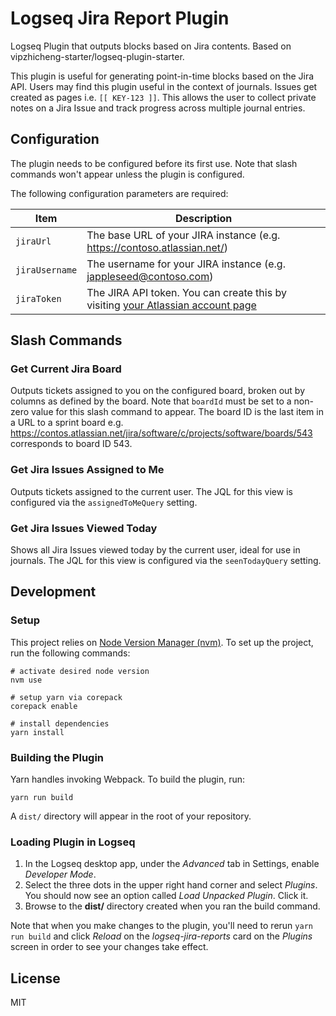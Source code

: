 # Logseq Jira Report Plugin

Logseq Plugin that outputs blocks based on Jira contents. Based on vipzhicheng-starter/logseq-plugin-starter.

This plugin is useful for generating point-in-time blocks based on the Jira API. Users may find this plugin useful in the context of journals. Issues get created as pages i.e. `[[ KEY-123 ]]`. This allows the user to collect private notes on a Jira Issue and track progress across multiple journal entries.

## Configuration

The plugin needs to be configured before its first use. Note that slash commands won't appear unless the plugin is configured.

The following configuration parameters are required:

| Item | Description |
| - | - |
| `jiraUrl` | The base URL of your JIRA instance (e.g. https://contoso.atlassian.net/) | 
| `jiraUsername` | The username for your JIRA instance (e.g. jappleseed@contoso.com) |
| `jiraToken` | The JIRA API token. You can create this by visiting [your Atlassian account page](https://id.atlassian.com/manage-profile/profile-and-visibility) |


## Slash Commands

### Get Current Jira Board

Outputs tickets assigned to you on the configured board, broken out by columns as defined by the board. Note that `boardId` must be set to a non-zero value for this slash command to appear. The board ID is the last item in a URL to a sprint board e.g. https://contos.atlassian.net/jira/software/c/projects/software/boards/543 corresponds to board ID 543. 

### Get Jira Issues Assigned to Me

Outputs tickets assigned to the current user. The JQL for this view is configured via the `assignedToMeQuery` setting.

### Get Jira Issues Viewed Today

Shows all Jira Issues viewed today by the current user, ideal for use in journals. The JQL for this view is configured via the `seenTodayQuery` setting.

## Development

### Setup

This project relies on [Node Version Manager (nvm)](https://github.com/nvm-sh/nvm). To set up the project, run the following commands:

```shell
# activate desired node version
nvm use

# setup yarn via corepack
corepack enable

# install dependencies
yarn install
```

### Building the Plugin

Yarn handles invoking Webpack. To build the plugin, run:

```shell
yarn run build
```

A `dist/` directory will appear in the root of your repository.

### Loading Plugin in Logseq

1. In the Logseq desktop app, under the _Advanced_ tab in Settings, enable _Developer Mode_. 
2. Select the three dots in the upper right hand corner and select _Plugins_. You should now see an option called _Load Unpacked Plugin_. Click it.
3. Browse to the **dist/** directory created when you ran the build command.

Note that when you make changes to the plugin, you'll need to rerun `yarn run build` and click _Reload_ on the _logseq-jira-reports_ card on the _Plugins_ screen in order to see your changes take effect.

## License
MIT

